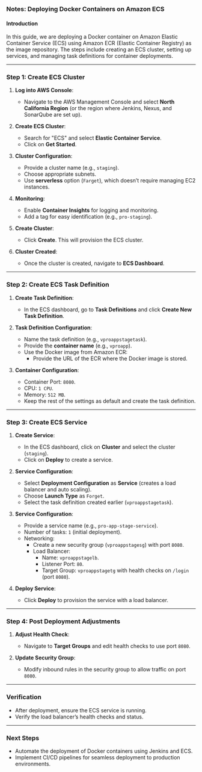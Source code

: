 ### Notes: Deploying Docker Containers on Amazon ECS

#### Introduction

In this guide, we are deploying a Docker container on Amazon Elastic Container Service (ECS) using Amazon ECR (Elastic Container Registry) as the image repository. The steps include creating an ECS cluster, setting up services, and managing task definitions for container deployments.

---

### **Step 1: Create ECS Cluster**

1. **Log into AWS Console**:
   - Navigate to the AWS Management Console and select **North California Region** (or the region where Jenkins, Nexus, and SonarQube are set up).

2. **Create ECS Cluster**:
   - Search for "ECS" and select **Elastic Container Service**.
   - Click on **Get Started**.
   
3. **Cluster Configuration**:
   - Provide a cluster name (e.g., `staging`).
   - Choose appropriate subnets.
   - Use **serverless** option (`Farget`), which doesn’t require managing EC2 instances.

4. **Monitoring**:
   - Enable **Container Insights** for logging and monitoring.
   - Add a tag for easy identification (e.g., `pro-staging`).
   
5. **Create Cluster**:
   - Click **Create**. This will provision the ECS cluster.

6. **Cluster Created**:
   - Once the cluster is created, navigate to **ECS Dashboard**.

---

### **Step 2: Create ECS Task Definition**

1. **Create Task Definition**:
   - In the ECS dashboard, go to **Task Definitions** and click **Create New Task Definition**.
   
2. **Task Definition Configuration**:
   - Name the task definition (e.g., `vproappstagetask`).
   - Provide the **container name** (e.g., `vproapp`).
   - Use the Docker image from Amazon ECR:
     - Provide the URL of the ECR where the Docker image is stored.
   
3. **Container Configuration**:
   - Container Port: `8080`.
   - CPU: `1 CPU`.
   - Memory: `512 MB`.
   - Keep the rest of the settings as default and create the task definition.

---

### **Step 3: Create ECS Service**

1. **Create Service**:
   - In the ECS dashboard, click on **Cluster** and select the cluster (`staging`).
   - Click on **Deploy** to create a service.

2. **Service Configuration**:
   - Select **Deployment Configuration** as **Service** (creates a load balancer and auto scaling).
   - Choose **Launch Type** as `Forget`.
   - Select the task definition created earlier (`vproappstagetask`).

3. **Service Configuration**:
   - Provide a service name (e.g., `pro-app-stage-service`).
   - Number of tasks: `1` (initial deployment).
   - Networking:
     - Create a new security group (`vproappstagesg`) with port `8080`.
     - Load Balancer:
       - Name: `vproappstagelb`.
       - Listener Port: `80`.
       - Target Group: `vproappstagetg` with health checks on `/login` (port `8080`).
   
4. **Deploy Service**:
   - Click **Deploy** to provision the service with a load balancer.

---

### **Step 4: Post Deployment Adjustments**

1. **Adjust Health Check**:
   - Navigate to **Target Groups** and edit health checks to use port `8080`.
   
2. **Update Security Group**:
   - Modify inbound rules in the security group to allow traffic on port `8080`.

---

### **Verification**

- After deployment, ensure the ECS service is running.
- Verify the load balancer’s health checks and status.
  
---

### **Next Steps**

- Automate the deployment of Docker containers using Jenkins and ECS.
- Implement CI/CD pipelines for seamless deployment to production environments.
